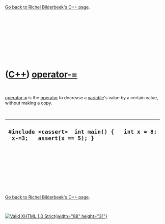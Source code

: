 

[Go back to Richel Bilderbeek's C++ page](Cpp.htm).

 

 

 

 

 

([C++](Cpp.htm)) [operator-=](CppOperatorMinusAssign.htm)
=========================================================

 

[operator-=](CppOperatorMinusAssign.htm) is the
[operator](CppOperator.htm) to decrease a [variable](CppVariable.htm)'s
value by a certain value, without making a copy.

 

  ------------------------------------------------------------------------------
  ` #include <cassert>  int main() {   int x = 8;   x-=3;   assert(x == 5); }`
  ------------------------------------------------------------------------------

 

 

 

 

 

[Go back to Richel Bilderbeek's C++ page](Cpp.htm).



 

[![Valid XHTML 1.0 Strict](valid-xhtml10.png){width="88"
height="31"}](http://validator.w3.org/check?uri=referer)
